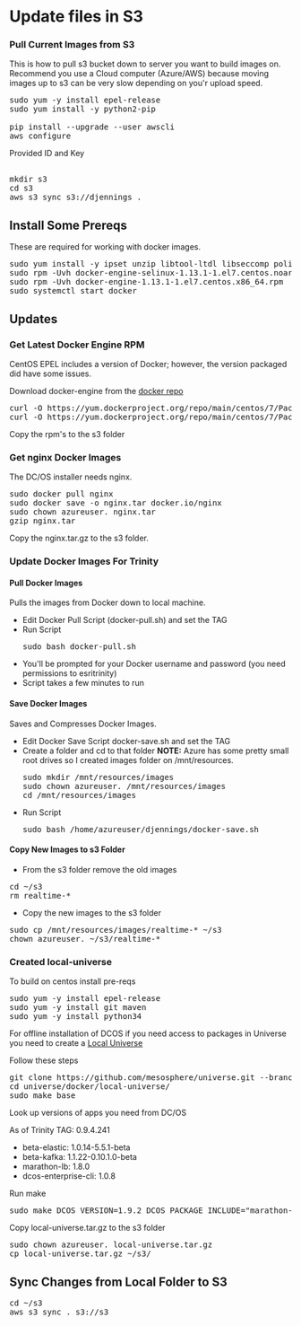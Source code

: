 # Update files in S3

### Pull Current Images from S3

This is how to pull s3 bucket down to server you want to build images on.  Recommend you use a Cloud computer (Azure/AWS) because moving images up to s3 can be very slow depending on you'r upload speed. 

<pre>
sudo yum -y install epel-release
sudo yum install -y python2-pip

pip install --upgrade --user awscli
aws configure
</pre>

Provided ID and Key
<pre>

mkdir s3
cd s3
aws s3 sync s3://djennings . 
</pre>

## Install Some Prereqs

These are required for working with docker images.

<pre>
sudo yum install -y ipset unzip libtool-ltdl libseccomp policycoreutils-python 
sudo rpm -Uvh docker-engine-selinux-1.13.1-1.el7.centos.noarch.rpm 
sudo rpm -Uvh docker-engine-1.13.1-1.el7.centos.x86_64.rpm 
sudo systemctl start docker
</pre>

## Updates

### Get Latest Docker Engine RPM

CentOS EPEL includes a version of Docker; however, the version packaged did have some issues.

Download docker-engine from the [docker repo](https://yum.dockerproject.org/repo/main/centos/7/Packages/)

<pre>
curl -O https://yum.dockerproject.org/repo/main/centos/7/Packages/docker-engine-1.13.1-1.el7.centos.x86_64.rpm
curl -O https://yum.dockerproject.org/repo/main/centos/7/Packages/docker-engine-selinux-1.13.1-1.el7.centos.noarch.rpm
</pre>

Copy the rpm's to the s3 folder

### Get nginx Docker Images

The DC/OS installer needs nginx.

<pre>
sudo docker pull nginx
sudo docker save -o nginx.tar docker.io/nginx
sudo chown azureuser. nginx.tar
gzip nginx.tar 
</pre>

Copy the nginx.tar.gz to the s3 folder.

### Update Docker Images For Trinity 

#### Pull Docker Images 
 
Pulls the images from Docker down to local machine.
 
- Edit Docker Pull Script (docker-pull.sh) and set the TAG
- Run Script
  <pre>
  sudo bash docker-pull.sh
  </pre>
- You'll be prompted for your Docker username and password (you need permissions to esritrinity)
- Script takes a few minutes to run

#### Save Docker Images

Saves and Compresses Docker Images.

- Edit Docker Save Script docker-save.sh and set the TAG
- Create a folder and cd to that folder
  **NOTE:** Azure has some pretty small root drives so I created images folder on /mnt/resources.
  <pre>
  sudo mkdir /mnt/resources/images
  sudo chown azureuser. /mnt/resources/images
  cd /mnt/resources/images
  </pre>
- Run Script
  <pre>
  sudo bash /home/azureuser/djennings/docker-save.sh
  </pre>
  
#### Copy New Images to s3 Folder

- From the s3 folder remove the old images
<pre>
cd ~/s3 
rm realtime-*
</pre>
- Copy the new images to the s3 folder
<pre>
sudo cp /mnt/resources/images/realtime-* ~/s3
chown azureuser. ~/s3/realtime-*
</pre>

### Created local-universe

To build on centos install pre-reqs

<pre>
sudo yum -y install epel-release
sudo yum -y install git maven
sudo yum -y install python34
</pre>

For offline installation of DCOS if you need access to packages in Universe you need to create a [Local Universe](https://dcos.io/docs/1.9/administering-clusters/deploying-a-local-dcos-universe/) 

Follow these steps

<pre>
git clone https://github.com/mesosphere/universe.git --branch version-3.x
cd universe/docker/local-universe/
sudo make base
</pre>

Look up versions of apps you need from DC/OS 

As of Trinity TAG:  0.9.4.241
- beta-elastic: 1.0.14-5.5.1-beta
- beta-kafka: 1.1.22-0.10.1.0-beta
- marathon-lb: 1.8.0
- dcos-enterprise-cli: 1.0.8

Run make
<pre>
sudo make DCOS_VERSION=1.9.2 DCOS_PACKAGE_INCLUDE="marathon-lb:1.8.0,beta-kafka:1.1.22-0.10.1.0-beta,beta-elastic:1.0.14-5.5.0-beta,dcos-enterprise-cli:1.0.8" local-universe
</pre>

Copy local-universe.tar.gz to the s3 folder

<pre>
sudo chown azureuser. local-universe.tar.gz
cp local-universe.tar.gz ~/s3/
</pre>


## Sync Changes from Local Folder to S3

<pre>
cd ~/s3
aws s3 sync . s3://s3
</pre>
